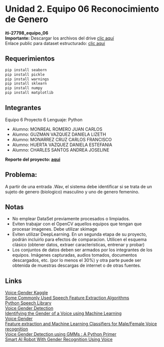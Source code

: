 # Unidad 2. Equipo 06 Reconocimiento de Genero

**iti-27798_equipo_06**  
**Importante:** Descargar los archivos del drive [clic aquí](https://drive.google.com/drive/folders/1lK8Mc3R0SBxvK3n0pefXGvico-b2Y8EE?usp=sharing)  
Enlace public para dataset estructurado: [clic aquí](https://drive.google.com/drive/folders/1lK8Mc3R0SBxvK3n0pefXGvico-b2Y8EE?usp=sharing)
## Requerimientos

```python
pip install seaborn
pip install pickle
pip install warnings
pip install sklearn
pip install numpy
pip install matplotlib
```

## Integrantes
Equipo  6  Proyecto  6 Lenguaje:  Python  

 - Alumno: MONREAL ROMERO JUAN CARLOS
 - Alumno: GUZMAN VAZQUEZ DANIELA LIZETH
 - Alumno: MONARREZ CRUZ CARLOS FRANCISCO
 - Alumno: HUERTA VAZQUEZ DANIELA ESTEFANIA
 - Alumno: CHARLES SANTOS ANDREA JOSELINE

**Reporte del proyecto: [aqui](https://www.overleaf.com/7789272949fhywhhjcbdgn)**

## Problema:
A partir de una entrada .Wav, el sistema debe identificar si se trata de un sujeto de genero (biologico) masculino y uno de genero femenino.


## Notas

- No emplear DataSet previamente procesados o limpiados.  
- Eviten trabajar con el OpenCV aquellos equipos que tengan que procesar imagenes. Debe utilizar skimage
- Eviten utilizar DeepLearning. En un segunda etapa de su proyecto, podrán incluirlo para efectos de comparacion. Utilicen el esquema clásico (obtener datos, extraer caracteristicas, entrenar y probar)
- Los conjuntos de datos deben ser armados por los integrantes de los equipos. Imágenes capturadas, audios tomados, documentos descargados, etc. (por lo menos el 30%) y otra parte puede ser obtenida de muestras descargas de internet o de otras fuentes. 

## Links

[Voice Gender Kaggle](https://www.kaggle.com/primaryobjects/voicegender)  
[Some Commonly Used Speech Feature Extraction Algorithms](https://www.intechopen.com/chapters/63970)  
[Python Speech Library](https://python-speech-features.readthedocs.io/en/latest/)  
[Voice Gender Detection](voice_gender_detection)  
[Identifying the Gender of a Voice using Machine Learning](http://www.primaryobjects.com/2016/06/22/identifying-the-gender-of-a-voice-using-machine-learning/)  
[Voice Gender](https://github.com/primaryobjects/voice-gender)  
[Feature extraction and Machine Learning Classifiers for Male/Female Voice recognition](https://vitalv.github.io/projects/voice-gender-classifier.html)  
[Voice Gender Detection using GMMs : A Python Primer](https://appliedmachinelearning.blog/2017/06/14/voice-gender-detection-using-gmms-a-python-primer/)  
[Smart AI Robot With Gender Recognition Using Voice](https://www.electronicsforu.com/electronics-projects/ardiuno-diy/smart-ai-robot-with-gender-recognition-using-voice)  

